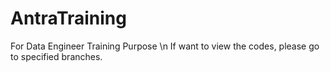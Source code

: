 # AntraTraining
For Data Engineer Training Purpose \n
If want to view the codes, please go to specified branches.
